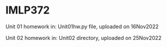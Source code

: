 # IMLP372

Unit 01 homework in: Unit01hw.py file, uploaded on 16Nov2022    

Unit 02 homework in: Unit02 directory, uploaded on 25Nov2022
